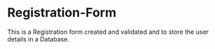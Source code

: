 # Registration-Form
This is a Registration form created and validated and to store the user details in a Database.
